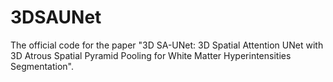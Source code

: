 # 3DSAUNet
The official code for the paper "3D SA-UNet: 3D Spatial Attention UNet with 3D Atrous Spatial Pyramid Pooling for White Matter Hyperintensities Segmentation".


